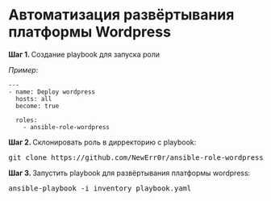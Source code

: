 <h1>Автоматизация развёртывания платформы Wordpress</h1>

<p>
    <strong>Шаг 1. </strong> Создание playbook для запуска роли
</p>
<p><i>Пример:</i></p>

    ---
    - name: Deploy wordpress
      hosts: all 
      become: true 

      roles: 
        - ansible-role-wordpress

<p>
 <strong>Шаг 2. </strong> Склонировать роль в дирректорию с playbook:
</p>

  <pre>git clone https://github.com/NewErr0r/ansible-role-wordpress.gitt</pre>

<p>
    <strong>Шаг 3. </strong> Запустить playbook для развёртывания платформы wordpress:
</p>
  
  <pre>ansible-playbook -i inventory playbook.yaml</pre>
